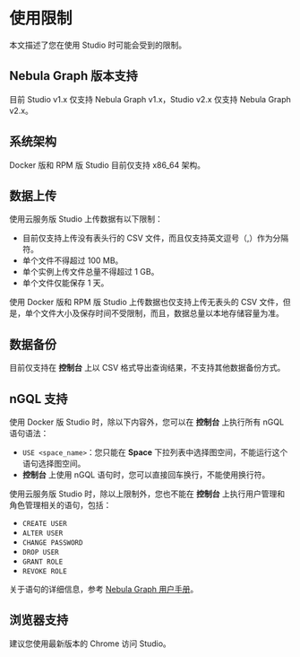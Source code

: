 # 使用限制

本文描述了您在使用 Studio 时可能会受到的限制。

## Nebula Graph 版本支持

目前 Studio v1.x 仅支持 Nebula Graph v1.x，Studio v2.x 仅支持 Nebula Graph v2.x。

## 系统架构

Docker 版和 RPM 版 Studio 目前仅支持 x86_64 架构。

## 数据上传

使用云服务版 Studio 上传数据有以下限制：

- 目前仅支持上传没有表头行的 CSV 文件，而且仅支持英文逗号（,）作为分隔符。
- 单个文件不得超过 100 MB。
- 单个实例上传文件总量不得超过 1 GB。
- 单个文件仅能保存 1 天。

使用 Docker 版和 RPM 版 Studio 上传数据也仅支持上传无表头的 CSV 文件，但是，单个文件大小及保存时间不受限制，而且，数据总量以本地存储容量为准。

## 数据备份

目前仅支持在 **控制台** 上以 CSV 格式导出查询结果，不支持其他数据备份方式。

## nGQL 支持

使用 Docker 版 Studio 时，除以下内容外，您可以在 **控制台** 上执行所有 nGQL 语句语法：

- `USE <space_name>`：您只能在 **Space** 下拉列表中选择图空间，不能运行这个语句选择图空间。
- **控制台** 上使用 nGQL 语句时，您可以直接回车换行，不能使用换行符。

使用云服务版 Studio 时，除以上限制外，您也不能在 **控制台** 上执行用户管理和角色管理相关的语句，包括：

- `CREATE USER`
- `ALTER USER`
- `CHANGE PASSWORD`
- `DROP USER`
- `GRANT ROLE`
- `REVOKE ROLE`  

关于语句的详细信息，参考 [Nebula Graph 用户手册](../../7.data-security/1.authentication/2.management-user.md "点击前往 Nebula Graph 官网")。

## 浏览器支持

建议您使用最新版本的 Chrome 访问 Studio。
